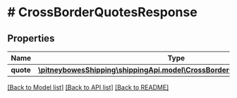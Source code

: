 # # CrossBorderQuotesResponse

## Properties

Name | Type | Description | Notes
------------ | ------------- | ------------- | -------------
**quote** | [**\pitneybowesShipping\shippingApi.model\CrossBorderQuotesResponseQuote[]**](CrossBorderQuotesResponseQuote.md) |  | [optional] 

[[Back to Model list]](../../README.md#documentation-for-models) [[Back to API list]](../../README.md#documentation-for-api-endpoints) [[Back to README]](../../README.md)


